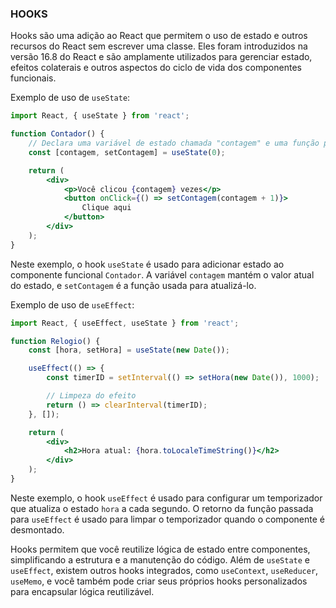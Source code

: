 ### HOOKS

Hooks são uma adição ao React que permitem o uso de estado e outros recursos do React sem escrever uma classe. Eles foram introduzidos na versão 16.8 do React e são amplamente utilizados para gerenciar estado, efeitos colaterais e outros aspectos do ciclo de vida dos componentes funcionais.

Exemplo de uso de `useState`:

```jsx
import React, { useState } from 'react';

function Contador() {
    // Declara uma variável de estado chamada "contagem" e uma função para atualizá-la
    const [contagem, setContagem] = useState(0);

    return (
        <div>
            <p>Você clicou {contagem} vezes</p>
            <button onClick={() => setContagem(contagem + 1)}>
                Clique aqui
            </button>
        </div>
    );
}
```

Neste exemplo, o hook `useState` é usado para adicionar estado ao componente funcional `Contador`. A variável `contagem` mantém o valor atual do estado, e `setContagem` é a função usada para atualizá-lo.

Exemplo de uso de `useEffect`:

```jsx
import React, { useEffect, useState } from 'react';

function Relogio() {
    const [hora, setHora] = useState(new Date());

    useEffect(() => {
        const timerID = setInterval(() => setHora(new Date()), 1000);

        // Limpeza do efeito
        return () => clearInterval(timerID);
    }, []);

    return (
        <div>
            <h2>Hora atual: {hora.toLocaleTimeString()}</h2>
        </div>
    );
}
```

Neste exemplo, o hook `useEffect` é usado para configurar um temporizador que atualiza o estado `hora` a cada segundo. O retorno da função passada para `useEffect` é usado para limpar o temporizador quando o componente é desmontado.

Hooks permitem que você reutilize lógica de estado entre componentes, simplificando a estrutura e a manutenção do código. Além de `useState` e `useEffect`, existem outros hooks integrados, como `useContext`, `useReducer`, `useMemo`, e você também pode criar seus próprios hooks personalizados para encapsular lógica reutilizável.
